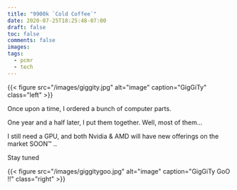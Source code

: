 ```yaml
---
title: "9900k `Cold Coffee`"
date: 2020-07-25T18:25:48-07:00
draft: false
toc: false
comments: false
images:
tags:
  - pcmr
  - tech
---
```



{{< figure src="/images/giggity.jpg" alt="image" caption="GigGiTy" class="left" >}}


Once upon a time, I ordered a bunch of computer parts. 


One year and a half later, I put them together. Well, most of them... 


I still need a GPU, and both Nvidia & AMD will have new offerings on the market SOON™ .. 


Stay tuned


{{< figure src="/images/giggitygoo.jpg" alt="image" caption="GigGiTy GoO !!" class="right" >}}
